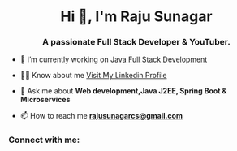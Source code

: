 <h1 align="center">Hi 👋, I'm Raju Sunagar</h1>
<h3 align="center">A passionate Full Stack Developer & YouTuber.</h3>

- 🔭 I’m currently working on [Java Full Stack Development](https://github.com/rajusunagar)

- 👨‍💻  Know about me [Visit My Linkedin Profile](https://www.linkedin.com/in/rajusunagar/)

- 💬 Ask me about **Web development,Java J2EE, Spring Boot & Microservices**

- 📫 How to reach me **rajusunagarcs@gmail.com**

<h3 align="left">Connect with me:</h3>
<p align="left">
</p>

